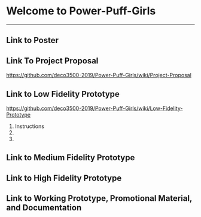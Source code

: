 # Welcome to Power-Puff-Girls
***

## Link to Poster

## Link To Project Proposal
https://github.com/deco3500-2019/Power-Puff-Girls/wiki/Project-Proposal

## Link to Low Fidelity Prototype
https://github.com/deco3500-2019/Power-Puff-Girls/wiki/Low-Fidelity-Prototype
1. Instructions
2.
3.

## Link to Medium Fidelity Prototype

## Link to High Fidelity Prototype

## Link to Working Prototype, Promotional Material, and Documentation  
